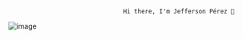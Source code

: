                                     Hi there, I'm Jefferson Pérez 👋





![image](https://github.com/user-attachments/assets/332c60b1-8247-4a67-877c-1cb5c5e5f176)


<!--
**Jefer526/Jefer526** is a ✨ _special_ ✨ repository because its `README.md` (this file) appears on your GitHub profile.

Here are some ideas to get you started:

- 🔭 I’m currently working on ...
- 🌱 I’m currently learning ...
- 👯 I’m looking to collaborate on ...
- 🤔 I’m looking for help with ...
- 💬 Ask me about ...
- 📫 How to reach me: ...
- 😄 Pronouns: ...
- ⚡ Fun fact: ...
-->
